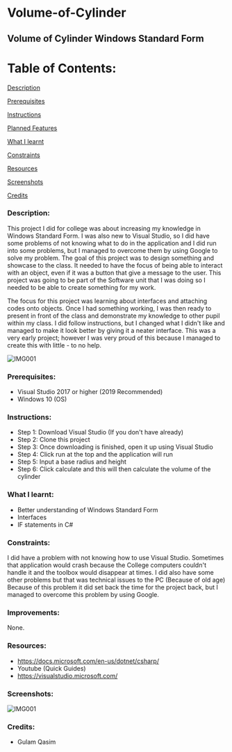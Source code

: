 # Volume-of-Cylinder

## Volume of Cylinder Windows Standard Form

# Table of Contents:

[Description](#Description)  
<a name="Description"/>

[Prerequisites](#Prerequisites)  
<a name="Prerequisites"/>

[Instructions](#Instructions)  
<a name="Instructions"/>

[Planned Features](#Planned_Features)  
<a name="Planned_Features"/>

[What I learnt](#What_I_Learnt)  
<a name="What_I_Learnt"/>

[Constraints](#Constraints)  
<a name="Constraints"/>

[Resources](#Resources)  
<a name="Resources"/>

[Screenshots](#Screenshots)
<a name="Screenshots"/>

[Credits](#Credits)  
<a name="Credits"/>

### Description: 

This project I did for college was about increasing my knowledge in Windows Standard Form. I was also new to Visual Studio, so I did have some problems of not knowing what to do in the application and I did run into some problems, but I managed to overcome them by using Google to solve my problem. The goal of this project was to design something and showcase to the class. It needed to have the focus of being able to interact with an object, even if it was a button that give a message to the user. This project was going to be part of the Software unit that I was doing so I needed to be able to create something for my work. 

The focus for this project was learning about interfaces and attaching codes onto objects. Once I had something working, I was then ready to present in front of the class and demonstrate my knowledge to other pupil within my class. I did follow instructions, but I changed what I didn't like and managed to make it look better by giving it a neater interface. This was a very early project; however I was very proud of this because I managed to create this with little - to no help.


![IMG001](https://user-images.githubusercontent.com/45819118/71189266-71dec200-227a-11ea-9990-a67e220b4787.PNG)

### Prerequisites:
- Visual Studio 2017 or higher (2019 Recommended)
- Windows 10 (OS)

### Instructions:
- Step 1: Download Visual Studio (If you don't have already)
- Step 2: Clone this project
- Step 3: Once downloading is finished, open it up using Visual Studio
- Step 4: Click run at the top and the application will run
- Step 5: Input a base radius and height
- Step 6: Click calculate and this will then calculate the volume of the cylinder

### What I learnt:
- Better understanding of Windows Standard Form
- Interfaces
- IF statements in C#

### Constraints:

I did have a problem with not knowing how to use Visual Studio. Sometimes that application would crash because the College computers couldn't handle it and the toolbox would disappear at times. I did also have some other problems but that was technical issues to the PC (Because of old age) Because of this problem it did set back the time for the project back, but I managed to overcome this problem by using Google.

### Improvements:

None.

### Resources:
- https://docs.microsoft.com/en-us/dotnet/csharp/
- Youtube (Quick Guides)
- https://visualstudio.microsoft.com/

### Screenshots:
![IMG001](https://user-images.githubusercontent.com/45819118/71189266-71dec200-227a-11ea-9990-a67e220b4787.PNG)

### Credits:
- Gulam Qasim

